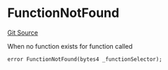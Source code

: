 # FunctionNotFound
[Git Source](https://github.com/thrackle-io/tron/blob/5f7e8f952b779123753dfeb3491892f00fd8b936/src/client/token/handler/diamond/HandlerDiamond.sol)

When no function exists for function called


```solidity
error FunctionNotFound(bytes4 _functionSelector);
```

